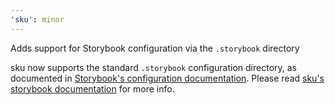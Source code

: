 ```yaml
---
'sku': minor
---
```


Adds support for Storybook configuration via the `.storybook` directory

sku now supports the standard `.storybook` configuration directory, as documented in [Storybook's configuration documentation].
Please read [sku's storybook documentation][sku storybook docs] for more info.

[Storybook's configuration documentation]: https://storybook.js.org/docs/react/configure/overview
[sku storybook docs]: https://seek-oss.github.io/sku/#/./docs/storybook
